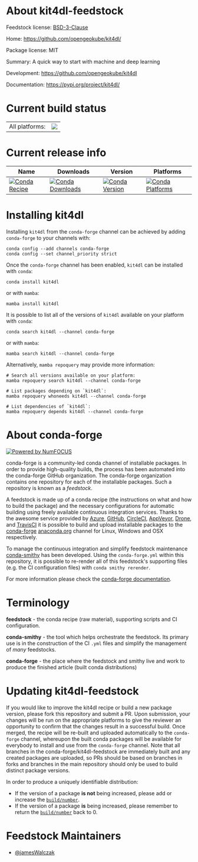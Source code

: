 About kit4dl-feedstock
======================

Feedstock license: [BSD-3-Clause](https://github.com/conda-forge/kit4dl-feedstock/blob/main/LICENSE.txt)

Home: https://github.com/opengeokube/kit4dl/

Package license: MIT

Summary: A quick way to start with machine and deep learning

Development: https://github.com/opengeokube/kit4dl

Documentation: https://pypi.org/project/kit4dl/

Current build status
====================


<table><tr><td>All platforms:</td>
    <td>
      <a href="https://dev.azure.com/conda-forge/feedstock-builds/_build/latest?definitionId=20280&branchName=main">
        <img src="https://dev.azure.com/conda-forge/feedstock-builds/_apis/build/status/kit4dl-feedstock?branchName=main">
      </a>
    </td>
  </tr>
</table>

Current release info
====================

| Name | Downloads | Version | Platforms |
| --- | --- | --- | --- |
| [![Conda Recipe](https://img.shields.io/badge/recipe-kit4dl-green.svg)](https://anaconda.org/conda-forge/kit4dl) | [![Conda Downloads](https://img.shields.io/conda/dn/conda-forge/kit4dl.svg)](https://anaconda.org/conda-forge/kit4dl) | [![Conda Version](https://img.shields.io/conda/vn/conda-forge/kit4dl.svg)](https://anaconda.org/conda-forge/kit4dl) | [![Conda Platforms](https://img.shields.io/conda/pn/conda-forge/kit4dl.svg)](https://anaconda.org/conda-forge/kit4dl) |

Installing kit4dl
=================

Installing `kit4dl` from the `conda-forge` channel can be achieved by adding `conda-forge` to your channels with:

```
conda config --add channels conda-forge
conda config --set channel_priority strict
```

Once the `conda-forge` channel has been enabled, `kit4dl` can be installed with `conda`:

```
conda install kit4dl
```

or with `mamba`:

```
mamba install kit4dl
```

It is possible to list all of the versions of `kit4dl` available on your platform with `conda`:

```
conda search kit4dl --channel conda-forge
```

or with `mamba`:

```
mamba search kit4dl --channel conda-forge
```

Alternatively, `mamba repoquery` may provide more information:

```
# Search all versions available on your platform:
mamba repoquery search kit4dl --channel conda-forge

# List packages depending on `kit4dl`:
mamba repoquery whoneeds kit4dl --channel conda-forge

# List dependencies of `kit4dl`:
mamba repoquery depends kit4dl --channel conda-forge
```


About conda-forge
=================

[![Powered by
NumFOCUS](https://img.shields.io/badge/powered%20by-NumFOCUS-orange.svg?style=flat&colorA=E1523D&colorB=007D8A)](https://numfocus.org)

conda-forge is a community-led conda channel of installable packages.
In order to provide high-quality builds, the process has been automated into the
conda-forge GitHub organization. The conda-forge organization contains one repository
for each of the installable packages. Such a repository is known as a *feedstock*.

A feedstock is made up of a conda recipe (the instructions on what and how to build
the package) and the necessary configurations for automatic building using freely
available continuous integration services. Thanks to the awesome service provided by
[Azure](https://azure.microsoft.com/en-us/services/devops/), [GitHub](https://github.com/),
[CircleCI](https://circleci.com/), [AppVeyor](https://www.appveyor.com/),
[Drone](https://cloud.drone.io/welcome), and [TravisCI](https://travis-ci.com/)
it is possible to build and upload installable packages to the
[conda-forge](https://anaconda.org/conda-forge) [anaconda.org](https://anaconda.org/)
channel for Linux, Windows and OSX respectively.

To manage the continuous integration and simplify feedstock maintenance
[conda-smithy](https://github.com/conda-forge/conda-smithy) has been developed.
Using the ``conda-forge.yml`` within this repository, it is possible to re-render all of
this feedstock's supporting files (e.g. the CI configuration files) with ``conda smithy rerender``.

For more information please check the [conda-forge documentation](https://conda-forge.org/docs/).

Terminology
===========

**feedstock** - the conda recipe (raw material), supporting scripts and CI configuration.

**conda-smithy** - the tool which helps orchestrate the feedstock.
                   Its primary use is in the construction of the CI ``.yml`` files
                   and simplify the management of *many* feedstocks.

**conda-forge** - the place where the feedstock and smithy live and work to
                  produce the finished article (built conda distributions)


Updating kit4dl-feedstock
=========================

If you would like to improve the kit4dl recipe or build a new
package version, please fork this repository and submit a PR. Upon submission,
your changes will be run on the appropriate platforms to give the reviewer an
opportunity to confirm that the changes result in a successful build. Once
merged, the recipe will be re-built and uploaded automatically to the
`conda-forge` channel, whereupon the built conda packages will be available for
everybody to install and use from the `conda-forge` channel.
Note that all branches in the conda-forge/kit4dl-feedstock are
immediately built and any created packages are uploaded, so PRs should be based
on branches in forks and branches in the main repository should only be used to
build distinct package versions.

In order to produce a uniquely identifiable distribution:
 * If the version of a package **is not** being increased, please add or increase
   the [``build/number``](https://docs.conda.io/projects/conda-build/en/latest/resources/define-metadata.html#build-number-and-string).
 * If the version of a package **is** being increased, please remember to return
   the [``build/number``](https://docs.conda.io/projects/conda-build/en/latest/resources/define-metadata.html#build-number-and-string)
   back to 0.

Feedstock Maintainers
=====================

* [@jamesWalczak](https://github.com/jamesWalczak/)

